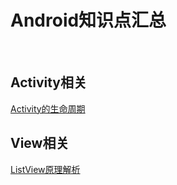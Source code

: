 # Android知识点汇总

&#8196;&#8196;

## Activity相关


[Activity的生命周期](https://developer.android.google.cn/guide/components/activities/index.html)

## View相关

[ListView原理解析](http://blog.csdn.net/guolin_blog/article/details/44996879)